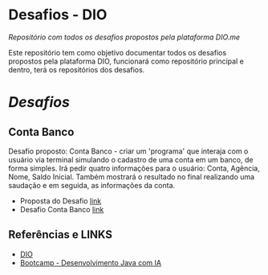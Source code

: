 # Desafios - DIO 

_Repositório com todos os desafios propostos pela plataforma DIO.me_

Este repositório tem como objetivo documentar todos os desafios propostos pela plataforma DIO, funcionará como repositório principal e dentro, terá os repositórios dos desafios.

# _Desafios_

## Conta Banco

Desafio proposto: Conta Banco - criar um 'programa' que interaja com o usuário via terminal simulando o cadastro de uma conta em um banco, de forma simples. Irá pedir quatro informações para o usuário: Conta, Agência, Nome, Saldo Inicial. Também mostrará o resultado no final realizando uma saudação e em seguida, as informações da conta. 
- Proposta do Desafio [link](https://github.com/digitalinnovationone/trilha-java-basico/tree/main/desafios/sintaxe)
- Desafio Conta Banco [link](https://github.com/mtuliorodrigues/desafios-dio/tree/main/ContaBanco)


## Referências e LINKS

 - [DIO](https://dio.me/)
 - [Bootcamp - Desenvolvimento Java com IA](https://web.dio.me/track/coding-future-gft-desenvolvimento-java-com-ia/)





